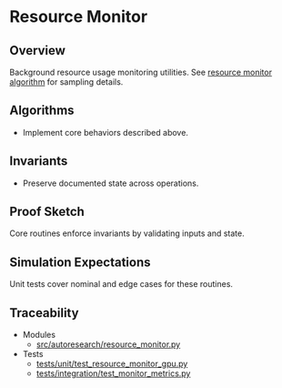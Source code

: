 # Resource Monitor

## Overview

Background resource usage monitoring utilities. See [resource monitor
algorithm][rm] for sampling details.

## Algorithms

- Implement core behaviors described above.

## Invariants

- Preserve documented state across operations.

## Proof Sketch

Core routines enforce invariants by validating inputs and state.

## Simulation Expectations

Unit tests cover nominal and edge cases for these routines.

## Traceability


- Modules
  - [src/autoresearch/resource_monitor.py][m1]
- Tests
  - [tests/unit/test_resource_monitor_gpu.py][t1]
  - [tests/integration/test_monitor_metrics.py][t2]

[m1]: ../../src/autoresearch/resource_monitor.py
[t1]: ../../tests/unit/test_resource_monitor_gpu.py
[t2]: ../../tests/integration/test_monitor_metrics.py
[rm]: ../algorithms/resource_monitor.md

